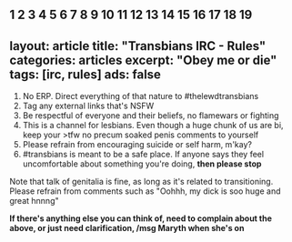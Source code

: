 1
2
3
4
5
6
7
8
9
10
11
12
13
14
15
16
17
18
19
---
layout: article
title: "Transbians IRC - Rules"
categories: articles
excerpt: "Obey me or die"
tags: [irc, rules]
ads: false
---

1. No ERP. Direct everything of that nature to #thelewdtransbians
2. Tag any external links that's NSFW
3. Be respectful of everyone and their beliefs, no flamewars or fighting
4. This is a channel for lesbians. Even though a huge chunk of us are bi, keep your >tfw no precum soaked penis comments to yourself
5. Please refrain from encouraging suicide or self harm, m'kay?
6. #transbians is meant to be a safe place. If anyone says they feel uncomfortable about something you're doing, **then please stop**
    
Note that talk of genitalia is fine, as long as it's related to transitioning. Please refrain from comments such as "Oohhh, my dick is soo huge and great hnnng"

**If there's anything else you can think of, need to complain about the above, or just need clarification, /msg Maryth when she's on**
